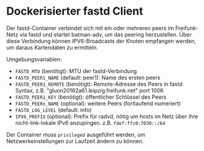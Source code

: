 # Dockerisierter fastd Client

Der fastd-Container verbindet sich mit ein oder mehreren peers im Freifunk-Netz via fastd und startet batman-adv,
um das peering herzustellen. Über diese Verbindung können IPV6-Broadcasts der Knoten empfangen werden, um
daraus Kartendaten zu ermitteln.

Umgebungsvariablen:

* `FASTD_MTU` (benötigt): MTU der fastd-Verbindung
* `FASTD_PEER1_NAME` (default: peer1): Name des ersten peers
* `FASTD_PEER1_REMOTE` (benötigt): Remote-Adresse des Peers in fastd Syntax, z.B. "gluon20162a61.leipzig.freifunk.net" port 1006
* `FASTD_PEER1_KEY` (benötigt): öffentlicher Schlüssel des Peers
* `FASTD_PEERn_NAME` (optional): weitere Peers (fortlaufend numeriert)
* `FASTD_LOG_LEVEL` (default: info)
* `IPV6_PREFIX` (optional): Prefix für radvd, nötig um hosts im Netz über ihre nicht-link-lokale IPv6 anzupingen. z.B. `fdef:ffc0:7030::/64`

Der Container muss `privileged` ausgeführt werden, um Netzwerkeinstellungen zur Laufzeit ändern zu können.
